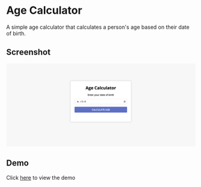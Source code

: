 # Age Calculator

A simple age calculator that calculates a person's age based on their date of birth.

## Screenshot

![screenshot](Screenshots/screenshot.png)

## Demo

Click [here](https://skylaryhu.github.io/js-age-calculator/) to view the demo

